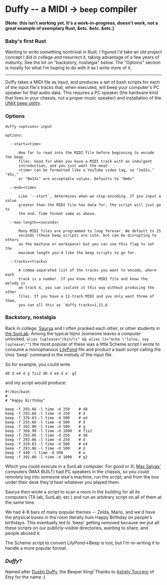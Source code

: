# Duffy -- a MIDI -> `beep` compiler

**\[Note: this isn't working yet. It's a work-in-progress, doesn't work, not a
great example of exemplary Rust, &etc.  &etc. &etc.\]**

### Baby's first Rust

Wanting to write something nontrivial in Rust, I figured I'd take an old project
concept I did in college and resurrect it, taking advantage of a few years of
maturity. See the bit on "backstory, nostalgia" below. The "Options" section is
mostly for what I'm hoping to do with it as I write more of it.

---

Duffy takes a MIDI file as input, and produces a set of bash scripts for each
of the input file's tracks that, when executed, will beep your computer's PC
speaker for that audio data. This requires a PC speaker (the hardware kind that
lives in your chassis, not a proper music speaker) and installation of the
[UNIX beep utility][7].

### Options

    duffy <options> input

    options:
      
      --start=<time>

          How far to read into the MIDI file before beginning to encode the beep
          files. Good for when you have a MIDI track with an indulgent
          introduction, and you just want the meat.
          <time> can be formatted like a YouTube video tag, so "1m32s," "45s,"
          or "0m33s" are acceptable values. Defaults to "0m0s"

      --end=<time>
          
          Like `--start`, determines when we stop encoding. If you input a value
          greater than the MIDI file has data for, the script will just go to
          the end. Time format same as above.

      --max-length=<seconds>
          
          Many MIDI files are programmed to loop forever. We default to 25
          seconds (these beep scripts are cute, but can be disrupting to others
          on the machine or workspace) but you can use this flag to set the
          maximum length you'd like the beep scripts to go for.

      --tracks=<tracks>

          A comma-separated list of the tracks you want to encode, where each
          track is a number. If you know this MIDI file and know the melody is
          on track 4, you can isolate it this way without producing the other
          files. If you have a 12-track MIDI and you only want three of them,
          you can all this as `duffy tracks=1,11,6


### Backstory, nostalgia

Back in college, [Saurya][1] and I often pranked each other, or other students
in [the SunLab][2]. Among the typical hijinx (someone leaves a computer
unlocked, `alias lsplease="/bin/ls" && alias ls="echo \"lolno, say lsplease\""`)
the most popular of these was a little Scheme script I wrote to consume a monophanous
[LilyPond][3] file and product a bash script calling the Unix 'beep' command in
the melody of the input file.

So for example, you could write

    d8 d e4 d g fis2 d8 d e4 d a' g2

and my script would produce:

    #!/bin/bash
    #
    # "Happy Birthday"
    
    beep -f 293.66 -l time -d 250    # d8
    beep -f 293.66 -l time -d 250    # d
    beep -f 329.63 -l time -d 500    # e4
    beep -f 293.66 -l time -d 500    # d
    beep -f 392.00 -l time -d 500    # g
    beep -f 369.99 -l time -d 1000   # fis2
    beep -f 293.66 -l time -d 250    # d8
    beep -f 293.66 -l time -d 250    # d
    beep -f 329.63 -l time -d 500    # e4
    beep -f 293.66 -l time -d 500    # d
    beep -f 440 -l time -d 500       # a
    beep -f 392.00 -l time -d 1000   # g2

Which you could execute in a SunLab computer. For good or ill, [Max Salvas'][4]
computers (MAX BUILT) had PC speakers in the chassis, so you could remotely log
into someone else's machine, run the script, and from the box under their desk
they'd hear whatever you played them.

Saurya then wrote a script to scan a room in the building for all its computers
(TA lab, SunLab, etc.) and run an arbitrary script on all of them at the same
time.

We had 4-8 bars of many popular themes -- Zelda, Mario, and we'd have the
physical boxes in the room literally hum Happy Birthday on people's birthdays.
This eventually led to 'beep' getting removed because we put all these scripts
on our publicly-visible directories, wanting to share, and people abused it.

The Scheme script to convert LilyPond->Beep is lost, but I'm re-writing
it to handle a more popular format.

### _Duffy_?

Named after [Dustin Duffy][5], the Beeper King! Thanks to [Ashely Tuccero][6] of
Etsy for the name :)

   [1]: https://github.com/saurya
   [2]: http://cs.brown.edu/about/rooms/sunlab/
   [3]: http://lilypond.org/
   [4]: http://cs.brown.edu/people/staff/mls/
   [5]: http://www.quotefully.com/tvshow/30+Rock/Dennis+Duffy
   [6]: https://twitter.com/uccero/status/398165936827412480
   [7]: http://www.johnath.com/beep/
